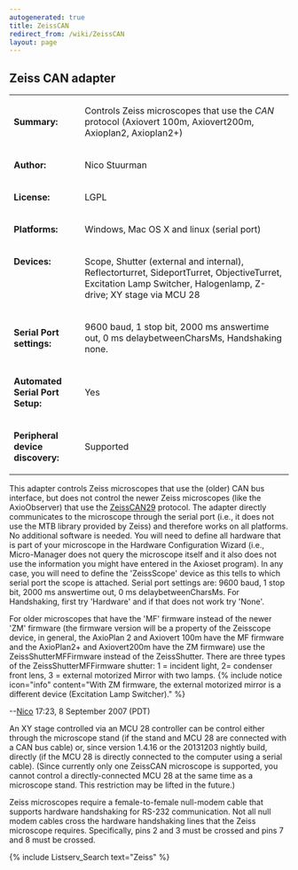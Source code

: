 ```yaml
---
autogenerated: true
title: ZeissCAN
redirect_from: /wiki/ZeissCAN
layout: page
---
```


## Zeiss CAN adapter

<table>
<tr>
<td markdown="1">

**Summary:**

</td>
<td markdown="1" valign="top">

Controls Zeiss microscopes that use the *CAN* protocol (Axiovert 100m,
Axiovert200m, Axioplan2, Axioplan2+)

</td>
</tr>
<tr>
<td markdown="1">

**Author:**

</td>
<td markdown="1">

Nico Stuurman

</td>
</tr>
<tr>
<td markdown="1">

**License:**

</td>
<td markdown="1">

LGPL

</td>
</tr>
<tr>
<td markdown="1">

**Platforms:**

</td>
<td markdown="1">

Windows, Mac OS X and linux (serial port)

</td>
</tr>
<tr>
<td markdown="1" valign="top">

**Devices:**

</td>
<td markdown="1">

Scope, Shutter (external and internal), Reflectorturret, SideportTurret,
ObjectiveTurret, Excitation Lamp Switcher, Halogenlamp, Z-drive; XY
stage via MCU 28

</td>
</tr>
<tr>
<td markdown="1">

**Serial Port settings:**

</td>
<td markdown="1">

9600 baud, 1 stop bit, 2000 ms answertime out, 0 ms delaybetweenCharsMs,
Handshaking none.

</td>
</tr>
<tr>
<td markdown="1">

<b>Automated Serial Port Setup:</b>

</td>
<td markdown="1">

Yes

</td>
</tr>
<tr>
<td markdown="1">

<b>Peripheral device discovery:</b>

</td>
<td markdown="1">

Supported

</td>
</tr>
</table>

This adapter controls Zeiss microscopes that use the (older) CAN bus
interface, but does not control the newer Zeiss microscopes (like the
AxioObserver) that use the [ZeissCAN29](ZeissCAN29) protocol.
The adapter directly communicates to the microscope through the serial
port (i.e., it does not use the MTB library provided by Zeiss) and
therefore works on all platforms. No additional software is needed. You
will need to define all hardware that is part of your microscope in the
Hardware Configuration Wizard (i.e., Micro-Manager does not query the
microscope itself and it also does not use the information you might
have entered in the Axioset program). In any case, you will need to
define the 'ZeissScope' device as this tells to which serial port the
scope is attached. Serial port settings are: 9600 baud, 1 stop bit, 2000
ms answertime out, 0 ms delaybetweenCharsMs. For Handshaking, first try
'Hardware' and if that does not work try 'None'.

For older microscopes that have the 'MF' firmware instead of the newer
'ZM' firmware (the firmware version will be a property of the Zeisscope
device, in general, the AxioPlan 2 and Axiovert 100m have the MF
firmware and the AxioPlan2+ and Axiovert200m have the ZM firmware) use
the ZeissShutterMFFirmware instead of the ZeissShutter. There are three
types of the ZeissShutterMFFirmware shutter: 1 = incident light, 2=
condenser front lens, 3 = external motorized Mirror with two lamps.
{% include notice icon="info" content="With ZM firmware, the external motorized mirror is a different device (Excitation Lamp Switcher)." %}

--[Nico](/users/Nico) 17:23, 8 September 2007 (PDT)

An XY stage controlled via an MCU 28 controller can be control either
through the microscope stand (if the stand and MCU 28 are connected with
a CAN bus cable) or, since version 1.4.16 or the 20131203 nightly build,
directly (if the MCU 28 is directly connected to the computer using a
serial cable). (Since currently only one ZeissCAN microscope is
supported, you cannot control a directly-connected MCU 28 at the same
time as a microscope stand. This restriction may be lifted in the
future.)

Zeiss microscopes require a female-to-female null-modem cable that
supports hardware handshaking for RS-232 communication. Not all null
modem cables cross the hardware handshaking lines that the Zeiss
microscope requires. Specifically, pins 2 and 3 must be crossed and pins
7 and 8 must be crossed.

{% include Listserv_Search text="Zeiss" %}
